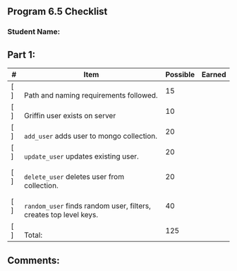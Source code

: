  ## Program 6.5 Checklist

### Student Name: 

## Part 1:

| #   | Item                                                                   | Possible | Earned |
|-----|------------------------------------------------------------------------|----------|--------|
| [ ] | <br> Path and naming requirements followed.                            | 15       |        |
| [ ] | <br> Griffin user exists on server                                     | 10       |        |
| [ ] | <br> `add_user` adds user to mongo collection.                         | 20       |        |
| [ ] | <br> `update_user` updates existing user.                              | 20       |        |
| [ ] | <br> `delete_user` deletes user from collection.                       | 20       |        |
| [ ] | <br> `random_user` finds random user, filters, creates top level keys. | 40       |        |
| [ ] | <br>Total:                                                             | 125      |        |

## Comments:



